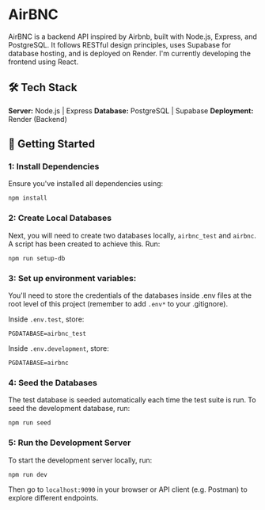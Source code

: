 # AirBNC

AirBNC is a backend API inspired by Airbnb, built with Node.js, Express, and PostgreSQL. It follows RESTful design principles, uses Supabase for database hosting, and is deployed on Render. I'm currently developing the frontend using React.

## 🛠️ Tech Stack

**Server:** Node.js | Express
**Database:** PostgreSQL | Supabase
**Deployment:** Render (Backend)

## 💪 Getting Started

### 1: Install Dependencies

Ensure you've installed all dependencies using:
```
npm install
```

### 2: Create Local Databases

Next, you will need to create two databases locally, `airbnc_test` and `airbnc`. A script has been created to achieve this. Run:

```
npm run setup-db
```

### 3: Set up environment variables:

You'll need to store the credentials of the databases inside .env files at the root level of this project (remember to add `.env*` to your .gitignore). 

Inside `.env.test`, store: 

```
PGDATABASE=airbnc_test
```

Inside `.env.development`, store: 

```
PGDATABASE=airbnc
```

### 4: Seed the Databases

The test database is seeded automatically each time the test suite is run. To seed the development database, run: 

```
npm run seed
```

### 5: Run the Development Server

To start the development server locally, run:

```
npm run dev
```

Then go to `localhost:9090` in your browser or API client (e.g. Postman) to explore different endpoints.